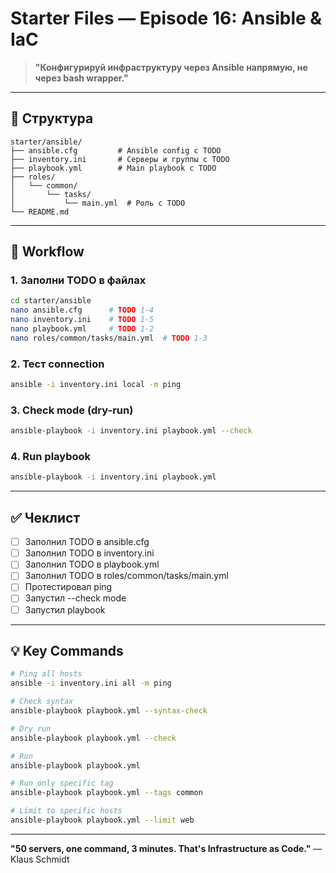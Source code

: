 # Starter Files — Episode 16: Ansible & IaC

> **"Конфигурируй инфраструктуру через Ansible напрямую, не через bash wrapper."**

---

## 📁 Структура

```
starter/ansible/
├── ansible.cfg         # Ansible config с TODO
├── inventory.ini       # Серверы и группы с TODO
├── playbook.yml        # Main playbook с TODO
├── roles/
│   └── common/
│       └── tasks/
│           └── main.yml  # Роль с TODO
└── README.md
```

---

## 🔄 Workflow

### 1. Заполни TODO в файлах

```bash
cd starter/ansible
nano ansible.cfg      # TODO 1-4
nano inventory.ini    # TODO 1-5
nano playbook.yml     # TODO 1-2
nano roles/common/tasks/main.yml  # TODO 1-3
```

### 2. Тест connection

```bash
ansible -i inventory.ini local -m ping
```

### 3. Check mode (dry-run)

```bash
ansible-playbook -i inventory.ini playbook.yml --check
```

### 4. Run playbook

```bash
ansible-playbook -i inventory.ini playbook.yml
```

---

## ✅ Чеклист

- [ ] Заполнил TODO в ansible.cfg
- [ ] Заполнил TODO в inventory.ini
- [ ] Заполнил TODO в playbook.yml
- [ ] Заполнил TODO в roles/common/tasks/main.yml
- [ ] Протестировал ping
- [ ] Запустил --check mode
- [ ] Запустил playbook

---

## 💡 Key Commands

```bash
# Ping all hosts
ansible -i inventory.ini all -m ping

# Check syntax
ansible-playbook playbook.yml --syntax-check

# Dry run
ansible-playbook playbook.yml --check

# Run
ansible-playbook playbook.yml

# Run only specific tag
ansible-playbook playbook.yml --tags common

# Limit to specific hosts
ansible-playbook playbook.yml --limit web
```

---

**"50 servers, one command, 3 minutes. That's Infrastructure as Code."** — Klaus Schmidt

